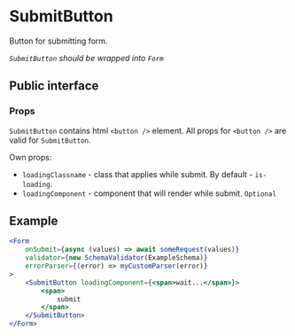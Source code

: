 # SubmitButton

Button for submitting form.

*`SubmitButton` should be wrapped into `Form`*

## Public interface

### Props

`SubmitButton` contains html `<button />` element. All props for `<button />` are valid for `SubmitButton`.

Own props:
 - `loadingClassname` - class that applies while submit. By default - `is-loading`.
 - `loadingComponent` - component that will render while submit. `Optional`

## Example

```jsx
<Form 
    onSubmit={async (values) => await someRequest(values)}
    validator={new SchemaValidator(ExampleSchema)}
    errorParser={(error) => myCustomParser(error)}
>
	<SubmitButton loadingComponent={<span>wait...</span>}>
		<span>
			submit
		</span>
	</SubmitButton>
</Form>
```

